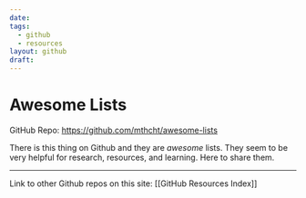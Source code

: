```yaml
---
date: 
tags:
  - github
  - resources
layout: github
draft:
---
```


# Awesome Lists

GitHub Repo: https://github.com/mthcht/awesome-lists

There is this thing on Github and they are *awesome* lists. They seem to be very helpful for research, resources, and learning. Here to share them.


---
Link to other Github repos on this site: [[GitHub Resources Index]]